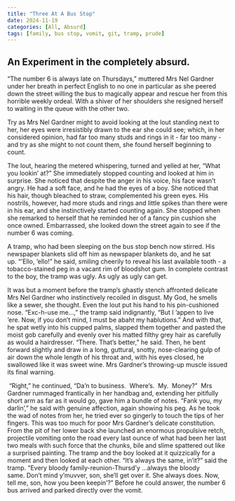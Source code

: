 ```yaml
---
title: "Three At A Bus Stop"
date: 2024-11-19
categories: [All, Absurd]
tags: [family, bus stop, vomit, git, tramp, prude]
---
```


## An Experiment in the completely absurd.

“The number 6 is always late on Thursdays,” muttered Mrs Nel Gardner under her breath in perfect English to no one in particular as she peered down the street willing the bus to magically appear and rescue her from this horrible weekly ordeal. With a shiver of her shoulders she resigned herself to waiting in the queue with the other two. 

Try as Mrs Nel Gardner might to avoid looking at the lout standing next to her, her eyes were irresistibly drawn to the ear she could see; which, in her considered opinion, had far too many studs and rings in it - far too many - and try as she might to not count them, she found herself beginning to count.

The lout, hearing the metered whispering, turned and yelled at her, “What you lookin’ at?” She immediately stopped counting and looked at him in surprise. She noticed that despite the anger in his voice, his face wasn’t angry. He had a soft face, and he had the eyes of a boy. She noticed that his hair, though bleached to straw, complemented his green eyes. His nostrils, however, had more studs and rings and little spikes than there were in his ear, and she instinctively started counting again. She stopped when she remarked to herself that he reminded her of a fancy pin cushion she once owned. Embarrassed, she looked down the street again to see if the number 6 was coming.

A tramp, who had been sleeping on the bus stop bench now stirred. His newspaper blankets slid off him as newspaper blankets do, and he sat up. “’Ello, ’ello!” he said, smiling cheerily to reveal his last available tooth - a tobacco-stained peg in a vacant rim of bloodshot gum. In complete contrast to the boy, the tramp was ugly. As ugly as ugly can get.

It was but a moment before the tramp’s ghastly stench affronted delicate Mrs Nel Gardner who instinctively recoiled in disgust. My God, he smells like a sewer, she thought. Even the lout put his hand to his pin-cushioned nose. “Exc-h-use me...,” the tramp said indignantly, “But I ’appen to live ’ere. Now, if you don’t mind, I must be abaht my hablutions.” And with that, he spat wetly into his cupped palms, slapped them together and pasted the moist gob carefully and evenly over his matted filthy grey hair as carefully as would a hairdresser. “There. That’s better,” he said. Then, he bent forward slightly and draw in a long, guttural, snotty, nose-clearing gulp of air down the whole length of his throat and, with his eyes closed, he swallowed like it was sweet wine. Mrs Gardner’s throwing-up muscle issued its final warning.

 “Right,” he continued, “Da’n to business.  Where’s.  My.  Money?”  Mrs Gardner rummaged frantically in her handbag and, extending her pitifully short arm as far as it would go, gave him a bundle of notes. “Fank you, my darlin’,” he said with genuine affection, again showing his peg. As he took the wad of notes from her, he tried ever so gingerly to touch the tips of her fingers. This was too much for poor Mrs Gardner’s delicate constitution. From the pit of her lower back she launched an enormous propulsive retch, projectile vomiting onto the road every last ounce of what had been her last two meals with such force that the chunks, bile and slime spattered out like a surprised painting. The tramp and the boy looked at it quizzically for a moment and then looked at each other. “It’s always the same, in’it?” said the tramp. “Every bloody family-reunion-Thursd’y …always the bloody same. Don’t mind y’muvver, son, she’ll get over it. She always does. Now, tell me, son, how you been keepin’?” Before he could answer, the number 6 bus arrived and parked directly over the vomit.